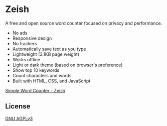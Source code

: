 # Zeish

A free and open source word counter focused on privacy and performance.

- No ads
- Responsive design
- No trackers
- Automatically save text as you type
- Lightweight (3.1KB page weight)
- Works offline
- Light or dark theme (based on browser's preference)
- Show top 10 keywords
- Count characters and words
- Built with HTML, CSS, and JavaScript

[Simple Word Counter - Zeish](https://zeish.netlify.app/)

## License

[GNU AGPLv3](./LICENSE)
